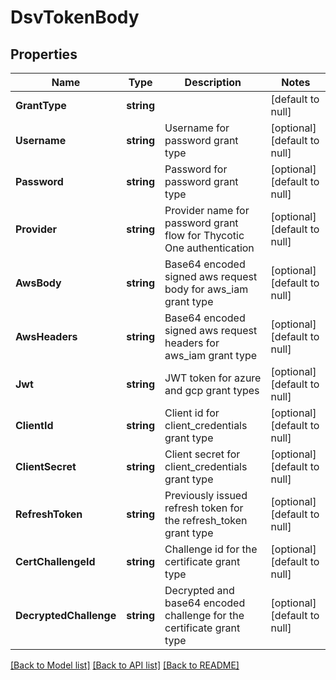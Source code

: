 # DsvTokenBody

## Properties
Name | Type | Description | Notes
------------ | ------------- | ------------- | -------------
**GrantType** | **string** |  | [default to null]
**Username** | **string** | Username for password grant type | [optional] [default to null]
**Password** | **string** | Password for password grant type | [optional] [default to null]
**Provider** | **string** | Provider name for password grant flow for Thycotic One authentication | [optional] [default to null]
**AwsBody** | **string** | Base64 encoded signed aws request body for aws_iam grant type | [optional] [default to null]
**AwsHeaders** | **string** | Base64 encoded signed aws request headers for aws_iam grant type | [optional] [default to null]
**Jwt** | **string** | JWT token for azure and gcp grant types | [optional] [default to null]
**ClientId** | **string** | Client id for client_credentials grant type | [optional] [default to null]
**ClientSecret** | **string** | Client secret for client_credentials grant type | [optional] [default to null]
**RefreshToken** | **string** | Previously issued refresh token for the refresh_token grant type | [optional] [default to null]
**CertChallengeId** | **string** | Challenge id for the certificate grant type | [optional] [default to null]
**DecryptedChallenge** | **string** | Decrypted and base64 encoded challenge for the certificate grant type | [optional] [default to null]

[[Back to Model list]](../README.md#documentation-for-models) [[Back to API list]](../README.md#documentation-for-api-endpoints) [[Back to README]](../README.md)

